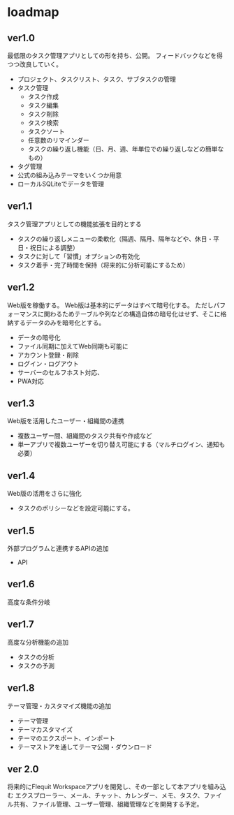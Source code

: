 # loadmap

## ver1.0

最低限のタスク管理アプリとしての形を持ち、公開。
フィードバックなどを得つつ改良していく。

- プロジェクト、タスクリスト、タスク、サブタスクの管理
- タスク管理
  - タスク作成
  - タスク編集
  - タスク削除
  - タスク検索
  - タスクソート
  - 任意数のリマインダー
  - タスクの繰り返し機能（日、月、週、年単位での繰り返しなどの簡単なもの）
- タグ管理
- 公式の組み込みテーマをいくつか用意
- ローカルSQLiteでデータを管理

## ver1.1

タスク管理アプリとしての機能拡張を目的とする

- タスクの繰り返しメニューの柔軟化（隔週、隔月、隔年などや、休日・平日・祝日による調整）
- タスクに対して「習慣」オプションの有効化
- タスク着手・完了時間を保持（将来的に分析可能にするため）

## ver1.2

Web版を稼働する。
Web版は基本的にデータはすべて暗号化する。
ただしパフォーマンスに関わるためテーブルや列などの構造自体の暗号化はせず、そこに格納するデータのみを暗号化とする。

- データの暗号化
- ファイル同期に加えてWeb同期も可能に
- アカウント登録・削除
- ログイン・ログアウト
- サーバーのセルフホスト対応、
- PWA対応

## ver1.3

Web版を活用したユーザー・組織間の連携

- 複数ユーザー間、組織間のタスク共有や作成など
- 単一アプリで複数ユーザーを切り替え可能にする（マルチログイン、通知も必要）

## ver1.4

Web版の活用をさらに強化

- タスクのポリシーなどを設定可能にする。

## ver1.5

外部プログラムと連携するAPIの追加

- API

## ver1.6

高度な条件分岐

## ver1.7

高度な分析機能の追加

- タスクの分析
- タスクの予測

## ver1.8

テーマ管理・カスタマイズ機能の追加

- テーマ管理
- テーマカスタマイズ
- テーマのエクスポート、インポート
- テーマストアを通してテーマ公開・ダウンロード

## ver 2.0

将来的にFlequit Workspaceアプリを開発し、その一部として本アプリを組み込む
エクスプローラー、メール、チャット、カレンダー、メモ、タスク、ファイル共有、ファイル管理、ユーザー管理、組織管理などを開発する予定。

